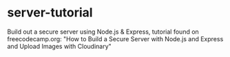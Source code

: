 # server-tutorial
Build out a secure server using Node.js &amp; Express, tutorial found on freecodecamp.org:
"How to Build a Secure Server with Node.js and Express and Upload Images with Cloudinary"

